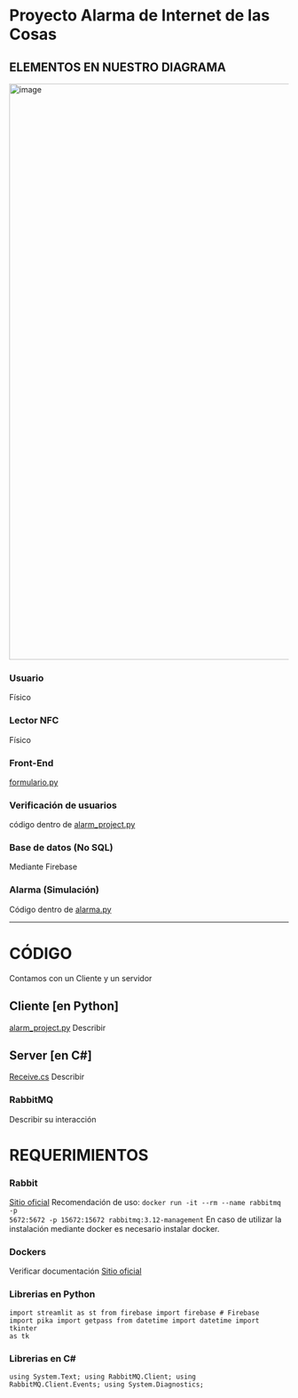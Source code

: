 # Proyecto Alarma de Internet de las Cosas

## ELEMENTOS EN NUESTRO DIAGRAMA
<img width="1037" alt="image" src="https://github.com/ChristopheTuz/proyecto-iot-alarma/assets/60182870/038c80b2-aa72-446d-bd87-373e3d0711ea">

### Usuario
Físico

### Lector NFC
Físico

### Front-End
[formulario.py](https://github.com/ChristopheTuz/proyecto-iot-alarma/blob/main/Front-End/formulario.py)
### Verificación de usuarios
código dentro de [alarm_project.py](https://github.com/ChristopheTuz/proyecto-iot-alarma/blob/main/Cliente/alarm_project.py)


### Base de datos (No SQL)
Mediante Firebase

### Alarma (Simulación)
Código dentro de [alarma.py](https://github.com/ChristopheTuz/proyecto-iot-alarma/blob/main/Server/alarma.py)

---
# CÓDIGO
Contamos con un Cliente y un servidor 

## Cliente [en Python]
[alarm_project.py](https://github.com/ChristopheTuz/proyecto-iot-alarma/blob/main/Cliente/alarm_project.py)
Describir

## Server [en C#]
[Receive.cs](https://github.com/ChristopheTuz/proyecto-iot-alarma/blob/main/Server/Receive/Receive.cs)
Describir

### RabbitMQ 
Describir su interacción


# REQUERIMIENTOS

### Rabbit
[Sitio oficial](https://www.rabbitmq.com/download.html)
Recomendación de uso:
<code>docker run -it --rm --name rabbitmq -p 5672:5672 -p 15672:15672 rabbitmq:3.12-management</code>
En caso de utilizar la instalación mediante docker es necesario instalar docker.

### Dockers
Verificar documentación [Sitio oficial](https://docs.docker.com/engine/install/)

### Librerias en Python
<code>import streamlit as st
from firebase import firebase # Firebase
import pika
import getpass
from datetime import datetime
import tkinter as tk
</code>

### Librerias en C#
<code>using System.Text;
using RabbitMQ.Client;
using RabbitMQ.Client.Events;
using System.Diagnostics;
</code>
